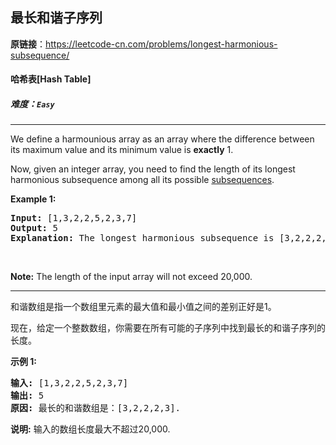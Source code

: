## 最长和谐子序列

**原链接**：<https://leetcode-cn.com/problems/longest-harmonious-subsequence/>

#### 哈希表[Hash Table]    

##### 难度：**`Easy`**

----- 
<p>We define a harmounious array as an array where the difference between its maximum value and its minimum value is <b>exactly</b> 1.</p>

<p>Now, given an integer array, you need to find the length of its longest harmonious subsequence among all its possible <a href="https://en.wikipedia.org/wiki/Subsequence">subsequences</a>.</p>

<p><b>Example 1:</b></p>

<pre>
<b>Input:</b> [1,3,2,2,5,2,3,7]
<b>Output:</b> 5
<b>Explanation:</b> The longest harmonious subsequence is [3,2,2,2,3].
</pre>

<p>&nbsp;</p>

<p><b>Note:</b> The length of the input array will not exceed 20,000.</p>


----- 
<p>和谐数组是指一个数组里元素的最大值和最小值之间的差别正好是1。</p>

<p>现在，给定一个整数数组，你需要在所有可能的子序列中找到最长的和谐子序列的长度。</p>

<p><strong>示例 1:</strong></p>

<pre>
<strong>输入:</strong> [1,3,2,2,5,2,3,7]
<strong>输出:</strong> 5
<strong>原因:</strong> 最长的和谐数组是：[3,2,2,2,3].
</pre>

<p><strong>说明:</strong> 输入的数组长度最大不超过20,000.</p>
